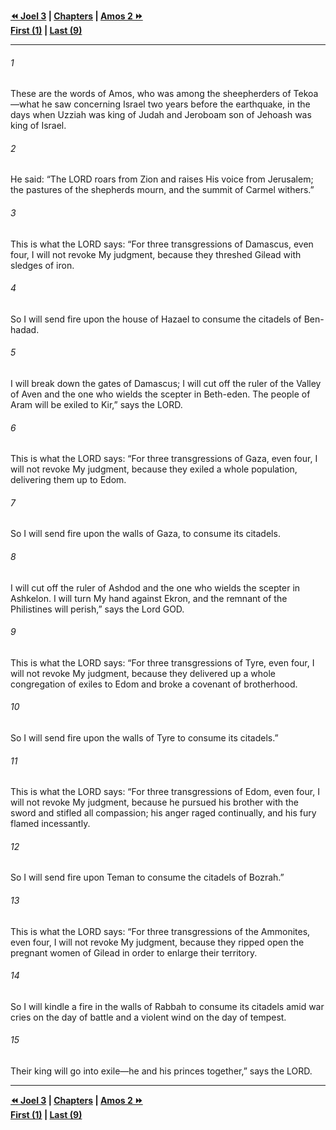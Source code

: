   
**[⏪ Joel 3](../44.29%20Joel/Joel%203.md) | [Chapters](./_index.md) | [Amos 2 ⏩](./Amos%202.md)**  
**[First (1)](Amos%201.md) | [Last (9)](./Amos%209.md)**  
  
---  
  
###### 1  
These are the words of Amos, who was among the sheepherders of Tekoa—what he saw concerning Israel two years before the earthquake, in the days when Uzziah was king of Judah and Jeroboam son of Jehoash was king of Israel.  
  
###### 2  
He said: “The LORD roars from Zion and raises His voice from Jerusalem; the pastures of the shepherds mourn, and the summit of Carmel withers.”  
  
###### 3  
This is what the LORD says: “For three transgressions of Damascus, even four, I will not revoke My judgment, because they threshed Gilead with sledges of iron.  
  
###### 4  
So I will send fire upon the house of Hazael to consume the citadels of Ben-hadad.  
  
###### 5  
I will break down the gates of Damascus; I will cut off the ruler of the Valley of Aven and the one who wields the scepter in Beth-eden. The people of Aram will be exiled to Kir,” says the LORD.  
  
###### 6  
This is what the LORD says: “For three transgressions of Gaza, even four, I will not revoke My judgment, because they exiled a whole population, delivering them up to Edom.  
  
###### 7  
So I will send fire upon the walls of Gaza, to consume its citadels.  
  
###### 8  
I will cut off the ruler of Ashdod and the one who wields the scepter in Ashkelon. I will turn My hand against Ekron, and the remnant of the Philistines will perish,” says the Lord GOD.  
  
###### 9  
This is what the LORD says: “For three transgressions of Tyre, even four, I will not revoke My judgment, because they delivered up a whole congregation of exiles to Edom and broke a covenant of brotherhood.  
  
###### 10  
So I will send fire upon the walls of Tyre to consume its citadels.”  
  
###### 11  
This is what the LORD says: “For three transgressions of Edom, even four, I will not revoke My judgment, because he pursued his brother with the sword and stifled all compassion; his anger raged continually, and his fury flamed incessantly.  
  
###### 12  
So I will send fire upon Teman to consume the citadels of Bozrah.”  
  
###### 13  
This is what the LORD says: “For three transgressions of the Ammonites, even four, I will not revoke My judgment, because they ripped open the pregnant women of Gilead in order to enlarge their territory.  
  
###### 14  
So I will kindle a fire in the walls of Rabbah to consume its citadels amid war cries on the day of battle and a violent wind on the day of tempest.  
  
###### 15  
Their king will go into exile—he and his princes together,” says the LORD.  
  
  
---  
  
**[⏪ Joel 3](../44.29%20Joel/Joel%203.md) | [Chapters](./_index.md) | [Amos 2 ⏩](./Amos%202.md)**  
**[First (1)](Amos%201.md) | [Last (9)](./Amos%209.md)**  
  
